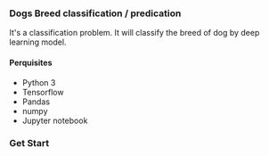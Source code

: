 ### Dogs Breed classification / predication 
It's a classification problem. It will classify the breed of dog by deep learning model.
#### Perquisites
- Python 3
- Tensorflow
- Pandas
- numpy
- Jupyter notebook
### Get Start
